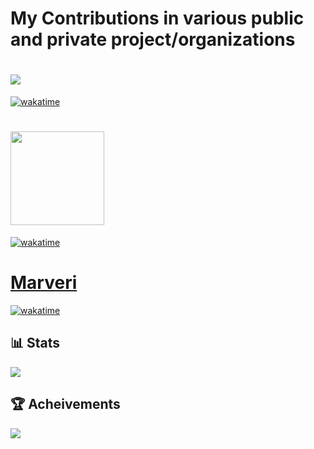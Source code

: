 # My Contributions in various public and private project/organizations
#  ![](https://www.labxchange.org/assets/images/labxchange-logo-trim.svg) <br/>
   [![wakatime](https://wakatime.com/badge/user/3cb3afdb-7ae5-40a1-9de9-b2a4a44eefdd/project/018e46c8-baa0-4177-9b97-24c2f6784485.svg?label=labxchange&style=for-the-badge&color=grey)](https://wakatime.com/badge/user/3cb3afdb-7ae5-40a1-9de9-b2a4a44eefdd/project/018b1f34-8c7d-4513-9bfb-27cfb83a0f12)
#  <img src="https://github.com/user-attachments/assets/2b3ed73a-0e30-4fa4-a042-a5873c7ee24d" width="150"> <br/>
   [![wakatime](https://wakatime.com/badge/user/3cb3afdb-7ae5-40a1-9de9-b2a4a44eefdd/project/1e311012-3182-4ef4-9931-da972e21abcc.svg?style=for-the-badge&label=Cresta)](https://wakatime.com/badge/user/3cb3afdb-7ae5-40a1-9de9-b2a4a44eefdd/project/1e311012-3182-4ef4-9931-da972e21abcc?style=plastic&label=Cresta)
#  [Marveri](https://marveri.com) <br/>
   [![wakatime](https://wakatime.com/badge/user/3cb3afdb-7ae5-40a1-9de9-b2a4a44eefdd/project/018b1f34-8c7d-4513-9bfb-27cfb83a0f12.svg?style=for-the-badge&label=Marveri)](https://wakatime.com/badge/user/3cb3afdb-7ae5-40a1-9de9-b2a4a44eefdd/project/1e311012-3182-4ef4-9931-da972e21abcc?style=plastic&label=Marveri)


## 📊 Stats
![](https://github-readme-streak-stats.herokuapp.com/?user=larebsyed&theme=dark&hide_border=false)<br/>

## 🏆 Acheivements
![](https://github-profile-trophy.vercel.app/?username=larebsyed&theme=discord&no-frame=true&no-bg=false&margin-w=4)

